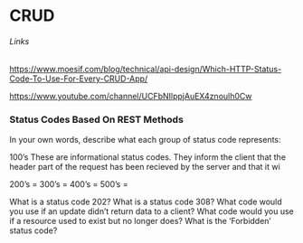 # CRUD

###### Links

https://www.moesif.com/blog/technical/api-design/Which-HTTP-Status-Code-To-Use-For-Every-CRUD-App/

https://www.youtube.com/channel/UCFbNIlppjAuEX4znoulh0Cw

### Status Codes Based On REST Methods

In your own words, describe what each group of status code represents:

100’s
These are informational status codes. They inform the client that the header part of the request has been recieved by the server and that it wi

200’s =
300’s =
400’s =
500’s =

What is a status code 202?
What is a status code 308?
What code would you use if an update didn’t return data to a client?
What code would you use if a resource used to exist but no longer does?
What is the ‘Forbidden’ status code?
